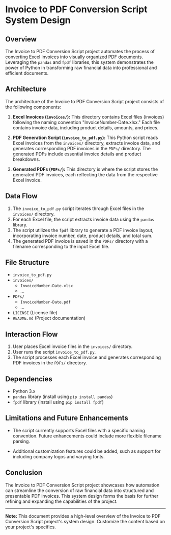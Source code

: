 # Invoice to PDF Conversion Script System Design

## Overview

The Invoice to PDF Conversion Script project automates the process of converting Excel invoices into visually organized PDF documents. Leveraging the `pandas` and `fpdf` libraries, this system demonstrates the power of Python in transforming raw financial data into professional and efficient documents.

## Architecture

The architecture of the Invoice to PDF Conversion Script project consists of the following components:

1. **Excel Invoices (`invoices/`):** This directory contains Excel files (invoices) following the naming convention "InvoiceNumber-Date.xlsx." Each file contains invoice data, including product details, amounts, and prices.

2. **PDF Generation Script (`invoice_to_pdf.py`):** This Python script reads Excel invoices from the `invoices/` directory, extracts invoice data, and generates corresponding PDF invoices in the `PDFs/` directory. The generated PDFs include essential invoice details and product breakdowns.

3. **Generated PDFs (`PDFs/`):** This directory is where the script stores the generated PDF invoices, each reflecting the data from the respective Excel invoice.

## Data Flow

1. The `invoice_to_pdf.py` script iterates through Excel files in the `invoices/` directory.
2. For each Excel file, the script extracts invoice data using the `pandas` library.
3. The script utilizes the `fpdf` library to generate a PDF invoice layout, incorporating invoice number, date, product details, and total sum.
4. The generated PDF invoice is saved in the `PDFs/` directory with a filename corresponding to the input Excel file.

## File Structure

- `invoice_to_pdf.py`
- `invoices/`
    - `InvoiceNumber-Date.xlsx`
    - ...
- `PDFs/`
    - `InvoiceNumber-Date.pdf`
    - ...
- `LICENSE` (License file)
- `README.md` (Project documentation)

## Interaction Flow

1. User places Excel invoice files in the `invoices/` directory.
2. User runs the script `invoice_to_pdf.py`.
3. The script processes each Excel invoice and generates corresponding PDF invoices in the `PDFs/` directory.

## Dependencies

- Python 3.x
- `pandas` library (install using `pip install pandas`)
- `fpdf` library (install using `pip install fpdf`)

## Limitations and Future Enhancements

- The script currently supports Excel files with a specific naming convention. Future enhancements could include more flexible filename parsing.

- Additional customization features could be added, such as support for including company logos and varying fonts.

## Conclusion

The Invoice to PDF Conversion Script project showcases how automation can streamline the conversion of raw financial data into structured and presentable PDF invoices. This system design forms the basis for further refining and expanding the capabilities of the project.

---

**Note:** This document provides a high-level overview of the Invoice to PDF Conversion Script project's system design. Customize the content based on your project's specifics.
